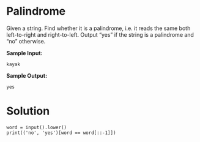# Palindrome
Given a string. Find whether it is a palindrome, i.e. it reads the same both left-to-right and right-to-left. Output “yes” if the string is a palindrome and “no” otherwise.

**Sample Input:**
```
kayak
```
**Sample Output:**
```
yes
```
# Solution
```
word = input().lower()
print(('no', 'yes')[word == word[::-1]])
```